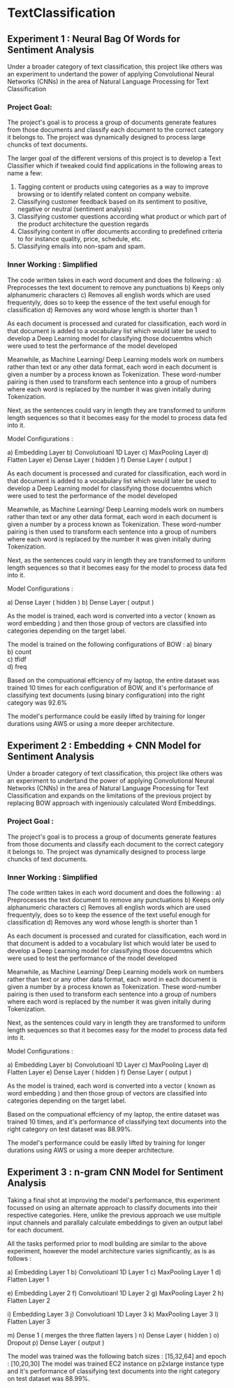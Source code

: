 # TextClassification

## Experiment 1 : Neural Bag Of Words for Sentiment Analysis 

Under a broader category of text classification, this project like others was an experiment to undertand the power of applying
Convolutional Neural Networks (CNNs) in the area of Natural Language Processing for Text Classification

### Project Goal:

The project's goal is to process a group of documents  generate features from those documents and classify each document 
to the correct category it belongs to. The project was dynamically designed to process large chuncks of text documents.

The larger goal of the different versions of this project is to develop a Text Classifier which if tweaked could 
find applications in the following areas to name a few: 

1) Tagging content or products using categories as a way to improve browsing or to identify related content on company website.
2) Classifying customer feedback based on its sentiment to positive, negative or neutral (sentiment analysis)
3) Classifying customer questions according what product or which part of the product architecture the question regards
4) Classifying content in offer documents according to predefined criteria to for instance quality, price, schedule, etc.
5) Classifying emails into non-spam and spam.

### Inner Working : Simplified

The code written takes in each word document and does the following :
a) Preprocesses the text document to remove any punctuations
b) Keeps only alphanumeric characters
c) Removes all english words which are used frequentyly, does so to keep the essence of the text useful enough for classification
d) Removes any word whose length is shorter than 1 

As each document is processed and curated for classification, each word in that document is added to a vocabulary list which 
would later be used to develop a Deep Learning model for classifying those docuemtns which were used to test the performance
of the model developed

Meanwhile, as Machine Learning/ Deep Learning models work on numbers rather than text or any other data format, each word in 
each document is given a number by a process known as Tokenization. These word-number pairing is then used to transform each
sentence into a group of numbers  where each word is replaced by the number it was given initally during Tokenization.

Next, as the sentences could vary in length they are transformed to uniform length sequences so that it becomes easy for the 
model to process data fed into it.

Model Configurations :

a) Embedding Layer
b) Convolutioanl 1D Layer
c) MaxPooling Layer
d) Flatten Layer
e) Dense Layer ( hidden )
f) Dense Layer ( output )

As each document is processed and curated for classification, each word in that document is added to a vocabulary list which 
would later be used to develop a Deep Learning model for classifying those docuemtns which were used to test the performance
of the model developed

Meanwhile, as Machine Learning/ Deep Learning models work on numbers rather than text or any other data format, each word in 
each document is given a number by a process known as Tokenization. These word-number pairing is then used to transform each
sentence into a group of numbers  where each word is replaced by the number it was given initally during Tokenization.

Next, as the sentences could vary in length they are transformed to uniform length sequences so that it becomes easy for the 
model to process data fed into it.

Model Configurations :

a) Dense Layer ( hidden )
b) Dense Layer ( output )

As the model is trained, each word is converted into a vector ( known as word embedding ) and then those group of vectors are 
classified into categories depending on the target label.

The model is trained on the following configurations of BOW :
a) binary	
b) count	
c) tfidf	
d) freq

Based on the compuational effciency of my laptop, the entire dataset was trained 10 times for each configuration of BOW, and it's 
performance of classifying text documents (using binary configuration) into the right category was 92.6%

The model's performance could be easily lifted by training for longer durations using AWS or using a more deeper architecture.


## Experiment 2 : Embedding + CNN Model for Sentiment Analysis 

Under a broader category of text classification, this project like others was an experiment to undertand the power of applying
Convolutional Neural Networks (CNNs) in the area of Natural Language Processing for Text Classification and expands on the 
limitations of the previous project by replacing BOW approach with ingeniously calculated Word Embeddings.

### Project Goal :

The project's goal is to process a group of documents  generate features from those documents and classify each document 
to the correct category it belongs to. The project was dynamically designed to process large chuncks of text documents.

### Inner Working : Simplified

The code written takes in each word document and does the following :
a) Preprocesses the text document to remove any punctuations
b) Keeps only alphanumeric characters
c) Removes all english words which are used frequentyly, does so to keep the essence of the text useful enough for classification
d) Removes any word whose length is shorter than 1 

As each document is processed and curated for classification, each word in that document is added to a vocabulary list which 
would later be used to develop a Deep Learning model for classifying those docuemtns which were used to test the performance
of the model developed

Meanwhile, as Machine Learning/ Deep Learning models work on numbers rather than text or any other data format, each word in 
each document is given a number by a process known as Tokenization. These word-number pairing is then used to transform each
sentence into a group of numbers  where each word is replaced by the number it was given initally during Tokenization.

Next, as the sentences could vary in length they are transformed to uniform length sequences so that it becomes easy for the 
model to process data fed into it.

Model Configurations :

a) Embedding Layer
b) Convolutioanl 1D Layer
c) MaxPooling Layer
d) Flatten Layer
e) Dense Layer ( hidden )
f) Dense Layer ( output )

As the model is trained, each word is converted into a vector ( known as word embedding ) and then those group of vectors are 
classified into categories depending on the target label.

Based on the compuational effciency of my laptop, the entire dataset was trained 10 times, and it's performance of classifying 
text documents into the right category on test dataset was 88.99%. 

The model's performance could be easily lifted by training for longer durations using AWS or using a more deeper architecture.


## Experiment 3 : n-gram CNN Model for Sentiment Analysis

Taking a final shot at improving the model's performance, this experiment focussed on using an alternate approach to classify
documents into their respective categories. Here, unlike the previous approach we use multiple input channels and parallaly 
calculate embeddings to given an output label for each document.

All the tasks performed prior to modl building are similar to the above experiment, however the model architecture varies 
significantly, as is as follows : 

a) Embedding Layer 1
b) Convolutioanl 1D Layer 1
c) MaxPooling Layer 1
d) Flatten Layer 1

e) Embedding Layer 2
f) Convolutioanl 1D Layer 2
g) MaxPooling Layer 2
h) Flatten Layer 2

i) Embedding Layer 3
j) Convolutioanl 1D Layer 3
k) MaxPooling Layer 3
l) Flatten Layer 3

m) Dense 1 ( merges the three flatten layers )
n) Dense Layer ( hidden )
o) Dropout
p) Dense Layer ( output )

The model was trained was the following batch sizes  : [15,32,64] and epoch : [10,20,30]
The model was trained EC2 instance on p2xlarge instance type and it's performance of classifying text documents into the 
right category on test dataset was 88.99%. 

